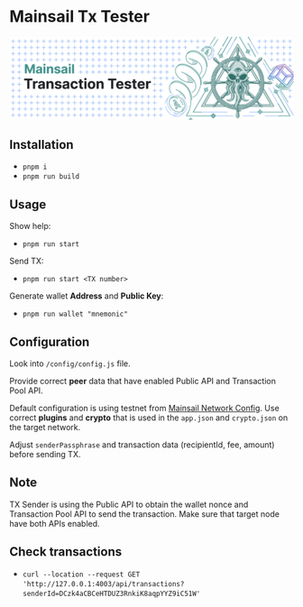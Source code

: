# Mainsail Tx Tester

![Logo](banner.png)

## Installation

-   `pnpm i`
-   `pnpm run build`

## Usage

Show help:

-   `pnpm run start`

Send TX:

-   `pnpm run start <TX number>`

Generate wallet **Address** and **Public Key**:

-   `pnpm run wallet "mnemonic"`

## Configuration

Look into `/config/config.js` file.

Provide correct **peer** data that have enabled Public API and Transaction Pool API.

Default configuration is using testnet from [Mainsail Network Config](https://github.com/ArkEcosystem/mainsail-network-config/tree/main/testnet/mainsail). Use correct **plugins** and **crypto** that is used in the `app.json` and `crypto.json` on the target network.

Adjust `senderPassphrase` and transaction data (recipientId, fee, amount) before sending TX.

## Note

TX Sender is using the Public API to obtain the wallet nonce and Transaction Pool API to send the transaction. Make sure that target node have both APIs enabled.

## Check transactions

-   `curl --location --request GET 'http://127.0.0.1:4003/api/transactions?senderId=DCzk4aCBCeHTDUZ3RnkiK8aqpYYZ9iC51W'`
